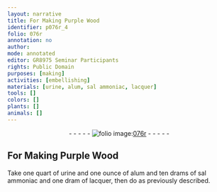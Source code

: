 ```yaml
---
layout: narrative
title: For Making Purple Wood
identifier: p076r_4
folio: 076r
annotation: no
author:
mode: annotated
editor: GR8975 Seminar Participants
rights: Public Domain
purposes: [making]
activities: [embellishing]
materials: [urine, alum, sal ammoniac, lacquer]
tools: []
colors: []
plants: []
animals: []
---
```


 <div class="folio" align="center">- - - - - <a href="http://gallica.bnf.fr/ark:/12148/btv1b10500001g/f157.item" target="_blank"><img src="https://cu-mkp.github.io/GR8975-edition/assets/photo-icon.png" alt="folio image: " style="display:inline-block; margin-bottom:-3px;"/>076r</a> - - - - - </div>  <span class="activity"></span> 

## For Making Purple Wood

 
 Take one quart of <span class="material">urine</span> and one ounce of <span class="material">alum</span> and ten drams of <span class="material">sal ammoniac</span> and one dram of <span class="material">lacquer</span>, then do as previously described. 
 